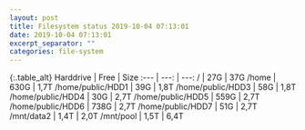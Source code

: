 ```yaml
---
layout: post
title: Filesystem status 2019-10-04 07:13:01
date: 2019-10-04 07:13:01
excerpt_separator: ""
categories: file-system
---
```

{:.table_alt}
Harddrive | Free | Size
:--- | ---: | ---:
/ | 27G | 37G
/home | 630G | 1,7T
/home/public/HDD1 | 39G | 1,8T
/home/public/HDD3 | 58G | 1,8T
/home/public/HDD4 | 30G | 2,7T
/home/public/HDD5 | 559G | 2,7T
/home/public/HDD6 | 738G | 2,7T
/home/public/HDD7 | 51G | 2,7T
/mnt/data2 | 1,4T | 2,0T
/mnt/pool | 1,5T | 6,4T

